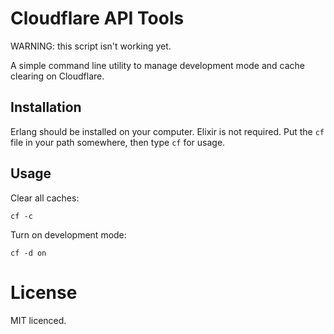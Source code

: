 # Cloudflare API Tools

WARNING: this script isn't working yet.

A simple command line utility to manage development mode and cache clearing on Cloudflare.

## Installation

Erlang should be installed on your computer. Elixir is not required. Put the `cf` file in your path somewhere, then type `cf` for usage.

## Usage

Clear all caches:

    cf -c

Turn on development mode:

    cf -d on

# License

MIT licenced.
